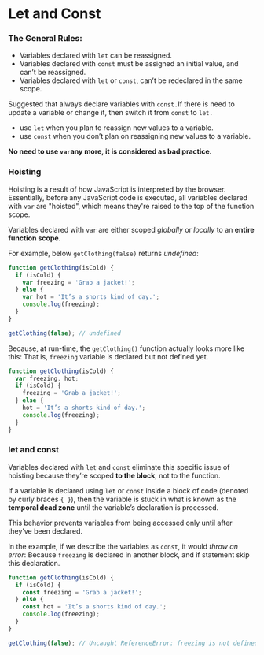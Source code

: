 # Let and Const

### The General Rules: 

* Variables declared with `let` can be reassigned.
* Variables declared with `const` must be assigned an initial value, and can’t be reassigned.
* Variables declared with `let` or `const`, can’t be redeclared in the same scope.

Suggested that always declare variables with `const.`If there is need to update a variable or change it, then switch it from `const` to `let.`

* use `let` when you plan to reassign new values to a variable.
* use `const` when you don’t plan on reassigning new values to a variable.

**No need to use `var`any more, it is considered as bad practice.**

### Hoisting

Hoisting is a result of how JavaScript is interpreted by the browser. Essentially, before any JavaScript code is executed, all variables declared with `var` are "hoisted", which means they're raised to the top of the function scope. 

Variables declared with `var` are either scoped _globally_ or _locally_ to an **entire function scope**.

For example, below `getClothing(false)` returns _undefined_:

```javascript
function getClothing(isCold) {
  if (isCold) {
    var freezing = 'Grab a jacket!';
  } else {
    var hot = 'It’s a shorts kind of day.';
    console.log(freezing);
  }
}

getClothing(false); // undefined
```

Because, at run-time, the `getClothing()` function actually looks more like this: That is, `freezing` variable is declared but not defined yet.

```javascript
function getClothing(isCold) {
  var freezing, hot;
  if (isCold) {
    freezing = 'Grab a jacket!';
  } else {
    hot = 'It’s a shorts kind of day.';
    console.log(freezing);
  }
}
```

### 

### let and const

Variables declared with `let` and `const` eliminate this specific issue of hoisting because they’re scoped **to the block**, not to the function. 

If a variable is declared using `let` or `const` inside a block of code \(denoted by curly braces `{ }`\), then the variable is stuck in what is known as the **temporal dead zone** until the variable’s declaration is processed. 

This behavior prevents variables from being accessed only until after they’ve been declared.

In the example, if we describe the variables as `const`, it would _throw an error_: Because `freezing` is declared in another block, and if statement skip this declaration.

```javascript
function getClothing(isCold) {
  if (isCold) {
    const freezing = 'Grab a jacket!';
  } else {
    const hot = 'It’s a shorts kind of day.';
    console.log(freezing);
  }
}

getClothing(false); // Uncaught ReferenceError: freezing is not defined
```

